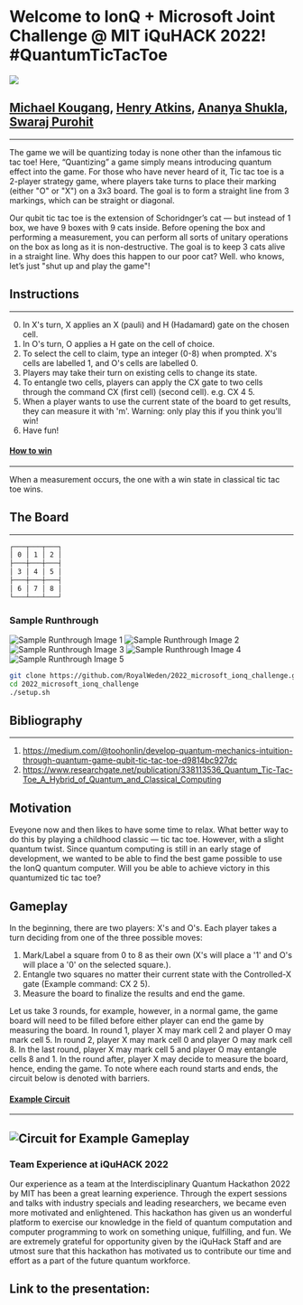 # Welcome to IonQ + Microsoft Joint Challenge @ MIT iQuHACK 2022! #QuantumTicTacToe

![](Assets/Header.jpg)

[Michael Kougang](https://github.com/RoyalWeden), [Henry Atkins](https://github.com/henry-dev-atkins), [Ananya Shukla](https://github.com/ShuklaAnanya), [Swaraj Purohit](https://github.com/anomius)
-------------------------------------------------------------

****

The game we will be quantizing today is none other than the infamous tic tac toe! Here, “Quantizing” a game simply means introducing quantum effect into the game. 
For those who have never heard of it, Tic tac toe is a 2-player strategy game, where players take turns to place their marking (either "O" or "X") on a 3x3 board. The goal is to form a straight line from 3 markings, which can be straight or diagonal.

Our qubit tic tac toe is the extension of Schoridnger’s cat — but instead of 1 box, we have 9 boxes with 9 cats inside. Before opening the box and performing a measurement, you can perform all sorts of unitary operations on the box as long as it is non-destructive. The goal is to keep 3 cats alive in a straight line. Why does this happen to our poor cat? Well. who knows, let’s just "shut up and play the game"!

## Instructions
----------------------------------------------------
0. In X's turn, X applies an X (pauli) and H (Hadamard) gate on the chosen
   cell.
1. In O's turn, O applies a H gate on the cell of choice.
2. To select the cell to claim, type an integer (0-8) when prompted. 
   X's cells are labelled 1, and O's cells are labelled 0.
3. Players may take their turn on existing cells
   to change its state.
4. To entangle two cells, players can apply the
   CX gate to two cells through the command
   CX (first cell) (second cell). e.g. CX 4 5.
5. When a player wants to use the current state
   of the board to get results, they can measure it
   with 'm'. Warning: only play this if you think you'll win!
6. Have fun!

#### <u>How to win</u>
----------------------------------------------------

When a measurement occurs, the one with a win state in classical tic tac toe wins.

##  The Board
----------------------------------------------------

```bash
┌───┬───┬───┐
│ 0 │ 1 │ 2 │
├───┼───┼───┤
│ 3 │ 4 │ 5 │
├───┼───┼───┤
│ 6 │ 7 │ 8 │
└───┴───┴───┘
```


### Sample Runthrough
![Sample Runthrough Image 1](Assets/output1.jpg)
![Sample Runthrough Image 2](Assets/output2.jpg)
![Sample Runthrough Image 3](Assets/output3.jpg)
![Sample Runthrough Image 4](Assets/output4.jpg)
![Sample Runthrough Image 5](Assets/output5.jpg)


```bash
git clone https://github.com/RoyalWeden/2022_microsoft_ionq_challenge.git
cd 2022_microsoft_ionq_challenge
./setup.sh
```

## Bibliography
----------------------------------------------------

1) https://medium.com/@toohonlin/develop-quantum-mechanics-intuition-through-quantum-game-qubit-tic-tac-toe-d9814bc927dc
2) https://www.researchgate.net/publication/338113536_Quantum_Tic-Tac-Toe_A_Hybrid_of_Quantum_and_Classical_Computing


## Motivation
Eveyone now and then likes to have some time to relax. What better way to do this by playing a childhood classic — tic tac toe. However, with a slight quantum twist. Since quantum computing is still in an early stage of development, we wanted to be able to find the best game possible to use the IonQ quantum computer. Will you be able to achieve victory in this quantumized tic tac toe?

## Gameplay
In the beginning, there are two players: X's and O's. Each player takes a turn deciding from one of the three possible moves:
1. Mark/Label a square from 0 to 8 as their own (X's will place a '1' and O's will place a '0' on the selected square.).
2. Entangle two squares no matter their current state with the Controlled-X gate (Example command: CX 2 5).
3. Measure the board to finalize the results and end the game.

Let us take 3 rounds, for example, however, in a normal game, the game board will need to be filled before either player can end the game by measuring the board. In round 1, player X may mark cell 2 and player O may mark cell 5. In round 2, player X may mark cell 0 and player O may mark cell 8. In the last round, player X may mark cell 5 and player O may entangle cells 8 and 1. In the round after, player X may decide to measure the board, hence, ending the game. To note where each round starts and ends, the circuit below is denoted with barriers.

#### <u>Example Circuit</u>
------
![Circuit for Example Gameplay](Assets/ExampleCircuitTTT.png)
------

### Team Experience at iQuHACK 2022
Our experience as a team at the Interdisciplinary Quantum Hackathon 2022 by MIT has been a great learning experience. Through the expert sessions and talks with industry specials and leading researchers, we became even more motivated and enlightened. This hackathon has given us an wonderful platform to exercise our knowledge in the field of quantum computation and computer programming to work on something unique, fulfilling, and fun. We are extremely grateful for opportunity given by the iQuHack Staff and are utmost sure that this hackathon has motivated us to contribute our time and effort as a part of the future quantum workforce.

## Link to the presentation:
